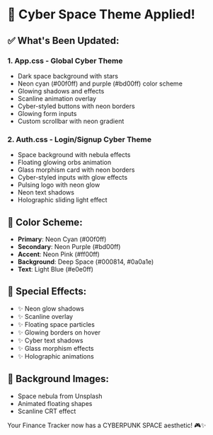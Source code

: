 # 🚀 Cyber Space Theme Applied!

## ✅ What's Been Updated:

### 1. **App.css** - Global Cyber Theme
- Dark space background with stars
- Neon cyan (#00f0ff) and purple (#bd00ff) color scheme
- Glowing shadows and effects
- Scanline animation overlay
- Cyber-styled buttons with neon borders
- Glowing form inputs
- Custom scrollbar with neon gradient

### 2. **Auth.css** - Login/Signup Cyber Theme
- Space background with nebula effects
- Floating glowing orbs animation
- Glass morphism card with neon borders
- Cyber-styled inputs with glow effects
- Pulsing logo with neon glow
- Neon text shadows
- Holographic sliding light effect

## 🎨 Color Scheme:
- **Primary**: Neon Cyan (#00f0ff)
- **Secondary**: Neon Purple (#bd00ff)
- **Accent**: Neon Pink (#ff00ff)
- **Background**: Deep Space (#000814, #0a0a1e)
- **Text**: Light Blue (#e0e0ff)

## 🌟 Special Effects:
- ✨ Neon glow shadows
- ✨ Scanline overlay
- ✨ Floating space particles
- ✨ Glowing borders on hover
- ✨ Cyber text shadows
- ✨ Glass morphism effects
- ✨ Holographic animations

## 📸 Background Images:
- Space nebula from Unsplash
- Animated floating shapes
- Scanline CRT effect

Your Finance Tracker now has a CYBERPUNK SPACE aesthetic! 🎮✨
